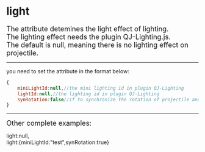 # light
<font size=4>The attribute detemines the light effect of lighting.   
The lighting effect needs the plugin QJ-Lighting.js.    
The default is null, meaning there is no lighting effect on projectile.</font>   

------

you need to set the attribute in the format below:

```javascript
{
    miniLightId:null,//the mini lighting id in plugin QJ-Lighting
    lightId:null,//the lighting id in plugin QJ-Lighting
    synRotation:false//if to synchronize the rotation of projectile and lighting.
}
```

------

<font size=4>Other complete examples:   </font>

light:null,   
light:{miniLightId:"test",synRotation:true}

